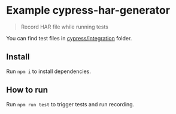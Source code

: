 # Example cypress-har-generator

> Record HAR file while running tests

You can find test files in [cypress/integration](cypress/integration) folder.

## Install

Run `npm i` to install dependencies.


## How to run

Run `npm run test` to trigger tests and run recording.
